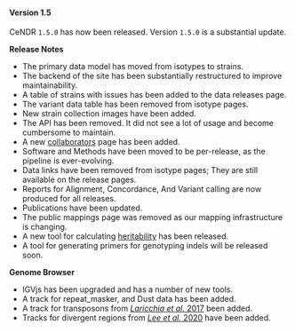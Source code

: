 #### Version 1.5

CeNDR `1.5.0` has now been released. Version `1.5.0` is a substantial update.

__Release Notes__

* The primary data model has moved from isotypes to strains.
* The backend of the site has been substantially restructured to improve maintainability.
* A table of strains with issues has been added to the data releases page.
* The variant data table has been removed from isotype pages.
* New strain collection images have been added.
* The API has been removed. It did not see a lot of usage and become cumbersome to maintain.
* A new [collaborators](/about/collaborators) page has been added.
* Software and Methods have been moved to be per-release, as the pipeline is ever-evolving.
* Data links have been removed from isotype pages; They are still available on the release pages.
* Reports for Alignment, Concordance, And Variant calling are now produced for all releases.
* Publications have been updated.
* The public mappings page was removed as our mapping infrastructure is changing.
* A new tool for calculating [heritability](/tools/heritability) has been released.
* A tool for generating primers for genotyping indels will be released soon.

__Genome Browser__

* IGVjs has been upgraded and has a number of new tools.
* A track for repeat_masker, and Dust data has been added.
* A track for transposons from [_Laricchia et al._ 2017](https://andersenlab.org/publications/2017Laricchia.pdf) been added.
* Tracks for divergent regions from [_Lee et al._ 2020](https://andersenlab.org/publications/2021LeeNatureEE.pdf) have been added.
